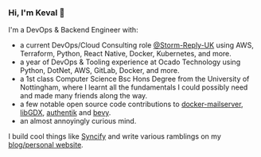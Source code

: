 ### Hi, I'm Keval 👋

I'm a DevOps & Backend Engineer with:
- a current DevOps/Cloud Consulting role [@Storm-Reply-UK](https://github.com/Storm-Reply-UK) using AWS, Terraform, Python, React Native, Docker, Kubernetes, and more.
- a year of DevOps & Tooling experience at Ocado Technology using Python, DotNet, AWS, GitLab, Docker, and more.
- a 1st class Computer Science Bsc Hons Degree from the University of Nottingham, where I learnt all the fundamentals I could possibly need and made many friends along the way.
- a few notable open source code contributions to [docker-mailserver](https://github.com/docker-mailserver/docker-mailserver), [libGDX](https://github.com/libgdx/libgdx), [authentik](https://github.com/goauthentik/authentik) and [bevy](https://github.com/bevyengine/bevy).
- an almost annoyingly curious mind.

I build cool things like [Syncify](https://github.com/thechubbypanda/syncify) and write various ramblings on my [blog/personal website](https://thechubbypanda.dev).
